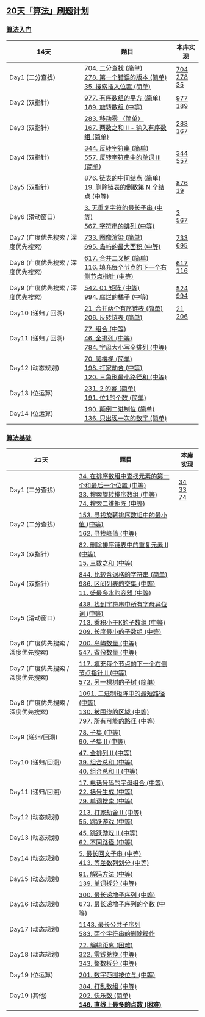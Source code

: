 ## [20天「算法」刷题计划](https://leetcode-cn.com/study-plan/algorithms/)

### [算法入门](https://leetcode-cn.com/study-plan/algorithms/?progress=55sqy0t)

| 14天                               | 题目                                                         | 本库实现                                                     |
| ---------------------------------- | ------------------------------------------------------------ | ------------------------------------------------------------ |
| Day1 (二分查找)                    | [704. 二分查找 (简单) ](https://leetcode-cn.com/problems/binary-search/)<br />[278. 第一个错误的版本 (简单)](https://leetcode-cn.com/problems/first-bad-version/)<br />[35. 搜索插入位置 (简单)](https://leetcode-cn.com/problems/search-insert-position/) | [704](https://git.io/JETC2)<br />[278](https://git.io/JETC6)<br />[35](https://git.io/JETC1) |
| Day2 (双指针)                      | [977. 有序数组的平方 (简单)](https://leetcode-cn.com/problems/squares-of-a-sorted-array/)<br />[189. 旋转数组 (中等)](https://leetcode-cn.com/problems/rotate-array/) | [977](https://git.io/JuVzd)<br />[189](https://git.io/JuVgv) |
| Day3 (双指针)                      | [283. 移动零 （简单）](https://leetcode-cn.com/problems/move-zeroes/) <br />[167. 两数之和 II - 输入有序数组 (简单)](https://leetcode-cn.com/problems/two-sum-ii-input-array-is-sorted/) | [283](https://git.io/JuPiM)<br />[167](https://git.io/JuPih) |
| Day4 (双指针)                      | [344. 反转字符串 (简单)](https://leetcode-cn.com/problems/reverse-string/) <br />[557. 反转字符串中的单词 III (简单)](https://leetcode-cn.com/problems/reverse-words-in-a-string-iii/) | [344](https://github.com/devshiye/Leetcode-Swift/blob/main/Leetcode-Swift/LeetCode%E5%AE%98%E6%96%B9%E5%AD%A6%E4%B9%A0%E8%AE%A1%E5%88%92/20%E5%A4%A9%E3%80%8C%E7%AE%97%E6%B3%95%E3%80%8D%E5%88%B7%E9%A2%98%E8%AE%A1%E5%88%92/%E7%AE%97%E6%B3%95%E5%85%A5%E9%97%A8/08_344-Day20Plan.swift)<br />[557](https://github.com/devshiye/Leetcode-Swift/blob/main/Leetcode-Swift/LeetCode%E5%AE%98%E6%96%B9%E5%AD%A6%E4%B9%A0%E8%AE%A1%E5%88%92/20%E5%A4%A9%E3%80%8C%E7%AE%97%E6%B3%95%E3%80%8D%E5%88%B7%E9%A2%98%E8%AE%A1%E5%88%92/%E7%AE%97%E6%B3%95%E5%85%A5%E9%97%A8/09_557_Day20Plan.swift) |
| Day5 (双指针)                      | [876. 链表的中间结点 (简单)](https://leetcode-cn.com/problems/middle-of-the-linked-list/) <br />[19. 删除链表的倒数第 N 个结点 (中等)](https://leetcode-cn.com/problems/remove-nth-node-from-end-of-list/) | [876](https://github.com/devshiye/Leetcode-Swift/blob/main/Leetcode-Swift/LeetCode%E5%AE%98%E6%96%B9%E5%AD%A6%E4%B9%A0%E8%AE%A1%E5%88%92/20%E5%A4%A9%E3%80%8C%E7%AE%97%E6%B3%95%E3%80%8D%E5%88%B7%E9%A2%98%E8%AE%A1%E5%88%92/%E7%AE%97%E6%B3%95%E5%85%A5%E9%97%A8/10_876_Day20Plan.swift)<br />[19](https://github.com/devshiye/Leetcode-Swift/blob/main/Leetcode-Swift/LeetCode%E5%AE%98%E6%96%B9%E5%AD%A6%E4%B9%A0%E8%AE%A1%E5%88%92/20%E5%A4%A9%E3%80%8C%E7%AE%97%E6%B3%95%E3%80%8D%E5%88%B7%E9%A2%98%E8%AE%A1%E5%88%92/%E7%AE%97%E6%B3%95%E5%85%A5%E9%97%A8/11_19_Day20Plan.swift) |
| Day6 (滑动窗口)                    | [3. 无重复字符的最长子串 (中等)](https://leetcode-cn.com/problems/longest-substring-without-repeating-characters/) <br />[567. 字符串的排列 (中等)](https://leetcode-cn.com/problems/permutation-in-string/) | [3](https://github.com/devshiye/Leetcode-Swift/blob/main/Leetcode-Swift/LeetCode%E5%AE%98%E6%96%B9%E5%AD%A6%E4%B9%A0%E8%AE%A1%E5%88%92/20%E5%A4%A9%E3%80%8C%E7%AE%97%E6%B3%95%E3%80%8D%E5%88%B7%E9%A2%98%E8%AE%A1%E5%88%92/%E7%AE%97%E6%B3%95%E5%85%A5%E9%97%A8/12_3_Day20Plan.swift)<br />[567](https://github.com/devshiye/Leetcode-Swift/blob/main/Leetcode-Swift/LeetCode%E5%AE%98%E6%96%B9%E5%AD%A6%E4%B9%A0%E8%AE%A1%E5%88%92/20%E5%A4%A9%E3%80%8C%E7%AE%97%E6%B3%95%E3%80%8D%E5%88%B7%E9%A2%98%E8%AE%A1%E5%88%92/%E7%AE%97%E6%B3%95%E5%85%A5%E9%97%A8/13_567_Day20Plan.swift) |
| Day7 (广度优先搜索 / 深度优先搜索) | [733. 图像渲染 (简单)](https://leetcode-cn.com/problems/flood-fill/) <br />[695. 岛屿的最大面积 (中等)](https://leetcode-cn.com/problems/max-area-of-island/) | [733](https://github.com/devshiye/Leetcode-Swift/blob/main/Leetcode-Swift/LeetCode%E5%AE%98%E6%96%B9%E5%AD%A6%E4%B9%A0%E8%AE%A1%E5%88%92/20%E5%A4%A9%E3%80%8C%E7%AE%97%E6%B3%95%E3%80%8D%E5%88%B7%E9%A2%98%E8%AE%A1%E5%88%92/%E7%AE%97%E6%B3%95%E5%85%A5%E9%97%A8/14_733_Day20Plan.swift)<br />[695](https://github.com/devshiye/Leetcode-Swift/blob/main/Leetcode-Swift/LeetCode%E5%AE%98%E6%96%B9%E5%AD%A6%E4%B9%A0%E8%AE%A1%E5%88%92/20%E5%A4%A9%E3%80%8C%E7%AE%97%E6%B3%95%E3%80%8D%E5%88%B7%E9%A2%98%E8%AE%A1%E5%88%92/%E7%AE%97%E6%B3%95%E5%85%A5%E9%97%A8/15_695_Day20Plan.swift) |
| Day8 (广度优先搜索 / 深度优先搜索) | [617. 合并二叉树 (简单)](https://leetcode-cn.com/problems/merge-two-binary-trees/) <br />[116. 填充每个节点的下一个右侧节点指针 (中等)](https://leetcode-cn.com/problems/populating-next-right-pointers-in-each-node/) | [617](https://github.com/devshiye/Leetcode-Swift/blob/main/Leetcode-Swift/LeetCode%E5%AE%98%E6%96%B9%E5%AD%A6%E4%B9%A0%E8%AE%A1%E5%88%92/20%E5%A4%A9%E3%80%8C%E7%AE%97%E6%B3%95%E3%80%8D%E5%88%B7%E9%A2%98%E8%AE%A1%E5%88%92/%E7%AE%97%E6%B3%95%E5%85%A5%E9%97%A8/16_617_Day20Plan.swift)<br />[116](https://github.com/devshiye/Leetcode-Swift/blob/main/Leetcode-Swift/LeetCode%E5%AE%98%E6%96%B9%E5%AD%A6%E4%B9%A0%E8%AE%A1%E5%88%92/20%E5%A4%A9%E3%80%8C%E7%AE%97%E6%B3%95%E3%80%8D%E5%88%B7%E9%A2%98%E8%AE%A1%E5%88%92/%E7%AE%97%E6%B3%95%E5%85%A5%E9%97%A8/17_116_Day20Plan.swift) |
| Day9 (广度优先搜索 / 深度优先搜索) | [542. 01 矩阵 (中等)](https://leetcode-cn.com/problems/01-matrix/) <br />[994. 腐烂的橘子 (中等)](https://leetcode-cn.com/problems/rotting-oranges/) | [524](https://github.com/devshiye/Leetcode-Swift/blob/main/Leetcode-Swift/LeetCode%E5%AE%98%E6%96%B9%E5%AD%A6%E4%B9%A0%E8%AE%A1%E5%88%92/20%E5%A4%A9%E3%80%8C%E7%AE%97%E6%B3%95%E3%80%8D%E5%88%B7%E9%A2%98%E8%AE%A1%E5%88%92/%E7%AE%97%E6%B3%95%E5%85%A5%E9%97%A8/18_542_Day20Plan.swift)<br />[994](https://github.com/devshiye/Leetcode-Swift/blob/main/Leetcode-Swift/LeetCode%E5%AE%98%E6%96%B9%E5%AD%A6%E4%B9%A0%E8%AE%A1%E5%88%92/20%E5%A4%A9%E3%80%8C%E7%AE%97%E6%B3%95%E3%80%8D%E5%88%B7%E9%A2%98%E8%AE%A1%E5%88%92/%E7%AE%97%E6%B3%95%E5%85%A5%E9%97%A8/19_994_Day20Plan.swift) |
| Day10 (递归 / 回溯)                | [21. 合并两个有序链表 (简单)](https://leetcode-cn.com/problems/merge-two-sorted-lists/)<br />[206. 反转链表 (简单)](https://leetcode-cn.com/problems/reverse-linked-list/) | [21](https://github.com/devshiye/Leetcode-Swift/blob/main/Leetcode-Swift/LeetCode%E5%AE%98%E6%96%B9%E5%AD%A6%E4%B9%A0%E8%AE%A1%E5%88%92/20%E5%A4%A9%E3%80%8C%E7%AE%97%E6%B3%95%E3%80%8D%E5%88%B7%E9%A2%98%E8%AE%A1%E5%88%92/%E7%AE%97%E6%B3%95%E5%85%A5%E9%97%A8/20_21_Day20Plan.swift)<br />[206](https://github.com/devshiye/Leetcode-Swift/blob/main/Leetcode-Swift/LeetCode%E5%AE%98%E6%96%B9%E5%AD%A6%E4%B9%A0%E8%AE%A1%E5%88%92/20%E5%A4%A9%E3%80%8C%E7%AE%97%E6%B3%95%E3%80%8D%E5%88%B7%E9%A2%98%E8%AE%A1%E5%88%92/%E7%AE%97%E6%B3%95%E5%85%A5%E9%97%A8/21_206_Day20Plan.swift) |
| Day11 (递归 / 回溯)                | [77. 组合 (中等)](https://leetcode-cn.com/problems/combinations/)<br />[46. 全排列 (中等)](https://leetcode-cn.com/problems/permutations/) <br />[784. 字母大小写全排列 (中等)](https://leetcode-cn.com/problems/letter-case-permutation/) |                                                              |
| Day12 (动态规划)                   | [70. 爬楼梯 (简单)](https://leetcode-cn.com/problems/climbing-stairs/) <br />[198. 打家劫舍 (中等)](https://leetcode-cn.com/problems/house-robber/) <br />[120. 三角形最小路径和 (中等)](https://leetcode-cn.com/problems/triangle/) |                                                              |
| Day13 (位运算)                     | [231. 2 的幂 (简单)](https://leetcode-cn.com/problems/power-of-two/) <br />[191. 位1的个数 (简单)](https://leetcode-cn.com/problems/number-of-1-bits/) |                                                              |
| Day14 (位运算)                     | [190. 颠倒二进制位 (简单)](https://leetcode-cn.com/problems/reverse-bits/) <br />[136. 只出现一次的数字 (简单)](https://leetcode-cn.com/problems/single-number/) |                                                              |

### [算法基础](https://leetcode-cn.com/study-plan/algorithms/?progress=99veaf7)

| 21天                               | 题目                                                         | 本库实现                                                     |
| ---------------------------------- | ------------------------------------------------------------ | ------------------------------------------------------------ |
| Day1 (二分查找)                    | [34. 在排序数组中查找元素的第一个和最后一个位置 (中等)](https://leetcode-cn.com/problems/find-first-and-last-position-of-element-in-sorted-array/) <br />[33. 搜索旋转排序数组 (中等)](https://leetcode-cn.com/problems/search-in-rotated-sorted-array/)<br />[74. 搜索二维矩阵 (中等)](https://leetcode-cn.com/problems/search-a-2d-matrix/) | [34](https://git.io/JETxO)<br />[33](https://git.io/JETxZ)<br />[74](https://git.io/JETx4) |
| Day2 (二分查找)                    | [153. 寻找旋转排序数组中的最小值 (中等)](https://leetcode-cn.com/problems/find-minimum-in-rotated-sorted-array/) <br />[162. 寻找峰值 (中等)](https://leetcode-cn.com/problems/find-peak-element/) |                                                              |
| Day3 (双指针)                      | [82. 删除排序链表中的重复元素 II (中等)](https://leetcode-cn.com/problems/remove-duplicates-from-sorted-list-ii/) <br />[15. 三数之和 (中等)](https://leetcode-cn.com/problems/3sum/) |                                                              |
| Day4 (双指针)                      | [844. 比较含退格的字符串 (简单)](https://leetcode-cn.com/problems/backspace-string-compare/)<br />[986. 区间列表的交集 (中等)](https://leetcode-cn.com/problems/interval-list-intersections/) <br />[11. 盛最多水的容器 (中等)](https://leetcode-cn.com/problems/container-with-most-water/) |                                                              |
| Day5 (滑动窗口)                    | [438. 找到字符串中所有字母异位词 (中等)](https://leetcode-cn.com/problems/find-all-anagrams-in-a-string/) <br />[713. 乘积小于K的子数组 (中等)](https://leetcode-cn.com/problems/subarray-product-less-than-k/) <br />[209. 长度最小的子数组 (中等)](https://leetcode-cn.com/problems/minimum-size-subarray-sum/) |                                                              |
| Day6 (广度优先搜索 / 深度优先搜索) | [200. 岛屿数量 (中等)](https://leetcode-cn.com/problems/number-of-islands/) <br />[547. 省份数量 (中等)](https://leetcode-cn.com/problems/number-of-provinces/) |                                                              |
| Day7 (广度优先搜索 / 深度优先搜索) | [117. 填充每个节点的下一个右侧节点指针 II (中等)](https://leetcode-cn.com/problems/populating-next-right-pointers-in-each-node-) <br />[572. 另一棵树的子树 (简单)](https://leetcode-cn.com/problems/subtree-of-another-tree/) |                                                              |
| Day8 (广度优先搜索 / 深度优先搜索) | [1091. 二进制矩阵中的最短路径 (中等)](https://leetcode-cn.com/problems/shortest-path-in-binary-matrix/) <br />[130. 被围绕的区域 (中等)](https://leetcode-cn.com/problems/surrounded-regions/) <br />[797. 所有可能的路径 (中等)](https://leetcode-cn.com/problems/all-paths-from-source-to-target/) |                                                              |
| Day9 (递归/回溯)                   | [78. 子集 (中等)](https://leetcode-cn.com/problems/subsets/) <br />[90. 子集 II (中等)](https://leetcode-cn.com/problems/subsets-ii/) |                                                              |
| Day10 (递归/回溯)                  | [47. 全排列 II (中等)](https://leetcode-cn.com/problems/permutations-ii/) <br />[39. 组合总和 (中等)](https://leetcode-cn.com/problems/combination-sum/) <br />[40. 组合总和 II (中等)](https://leetcode-cn.com/problems/combination-sum-ii/) |                                                              |
| Day11 (递归/回溯)                  | [17. 电话号码的字母组合 (中等)](https://leetcode-cn.com/problems/letter-combinations-of-a-phone-number/) <br />[22. 括号生成 (中等)](https://leetcode-cn.com/problems/generate-parentheses/) <br />[79. 单词搜索 (中等)](https://leetcode-cn.com/problems/word-search/) |                                                              |
| Day12 (动态规划)                   | [213. 打家劫舍 II (中等)](https://leetcode-cn.com/problems/house-robber-ii/) <br />[55. 跳跃游戏 (中等)](https://leetcode-cn.com/problems/jump-game/) |                                                              |
| Day13 (动态规划)                   | [45. 跳跃游戏 II (中等)](https://leetcode-cn.com/problems/jump-game-ii/)<br />[62. 不同路径 (中等)](https://leetcode-cn.com/problems/unique-paths/) |                                                              |
| Day14 (动态规划)                   | [5. 最长回文子串 (中等)](https://leetcode-cn.com/problems/longest-palindromic-substring/) <br />[413. 等差数列划分 (中等)](https://leetcode-cn.com/problems/arithmetic-slices/) |                                                              |
| Day15 (动态规划)                   | [91. 解码方法 (中等)](https://leetcode-cn.com/problems/decode-ways/) <br />[139. 单词拆分 (中等)](https://leetcode-cn.com/problems/word-break/) |                                                              |
| Day16 (动态规划)                   | [300. 最长递增子序列 (中等)](https://leetcode-cn.com/problems/longest-increasing-subsequence/) <br />[673. 最长递增子序列的个数 (中等)](https://leetcode-cn.com/problems/number-of-longest-increasing-subsequence/) |                                                              |
| Day17 (动态规划)                   | [1143. 最长公共子序列](https://leetcode-cn.com/problems/longest-common-subsequence/) <br />[583. 两个字符串的删除操作](https://leetcode-cn.com/problems/delete-operation-for-two-strings/) |                                                              |
| Day18 (动态规划)                   | [72. 编辑距离 (困难)](https://leetcode-cn.com/problems/edit-distance/) <br />[322. 零钱兑换 (中等)](https://leetcode-cn.com/problems/coin-change/) <br />[343. 整数拆分 (中等)](https://leetcode-cn.com/problems/integer-break/) |                                                              |
| Day19 (位运算)                     | [201. 数字范围按位与 (中等)](https://leetcode-cn.com/problems/bitwise-and-of-numbers-range/) |                                                              |
| Day19 (其他)                       | [384. 打乱数组 (中等)](https://leetcode-cn.com/problems/shuffle-an-array/) <br />[202. 快乐数 (简单)](https://leetcode-cn.com/problems/happy-number/) <br />[**149. 直线上最多的点数 (困难)**](https://leetcode-cn.com/problems/max-points-on-a-line/) |                                                              |

